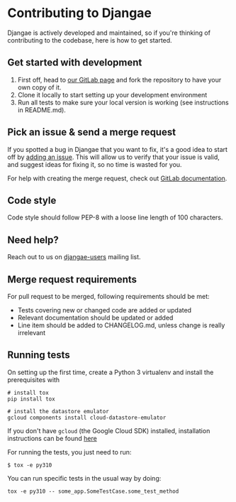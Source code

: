 # Contributing to Djangae

Djangae is actively developed and maintained, so if you're thinking of contributing to the codebase, here is how to get started.

## Get started with development

1. First off, head to [our GitLab page](https://gitlab.com/potato-oss/djangae/djangae) and fork the repository to have your own copy of it.
2. Clone it locally to start setting up your development environment
3. Run all tests to make sure your local version is working (see instructions in README.md).

## Pick an issue & send a merge request

If you spotted a bug in Djangae that you want to fix, it's a good idea to start
off by [adding an issue](https://gitlab.com/potato-oss/djangae/djangae/-/issues/new).
This will allow us to verify that your issue is valid, and suggest ideas for fixing it, so
no time is wasted for you.

For help with creating the merge request, check out [GitLab documentation](https://docs.gitlab.com/ee/user/project/merge_requests/creating_merge_requests.html).

## Code style

Code style should follow PEP-8 with a loose line length of 100 characters.

## Need help?

Reach out to us on [djangae-users](https://groups.google.com/forum/#!forum/djangae-users) mailing list.

## Merge request requirements

For pull request to be merged, following requirements should be met:

- Tests covering new or changed code are added or updated
- Relevant documentation should be updated or added
- Line item should be added to CHANGELOG.md, unless change is really irrelevant


## Running tests

On setting up the first time, create a Python 3 virtualenv and install the prerequisites with

```
# install tox
pip install tox

# install the datastore emulator
gcloud components install cloud-datastore-emulator
```

If you don't have `gcloud` (the Google Cloud SDK) installed, installation instructions can be found [here](https://cloud.google.com/sdk/install)

For running the tests, you just need to run:

    $ tox -e py310


You can run specific tests in the usual way by doing:

    tox -e py310 -- some_app.SomeTestCase.some_test_method
